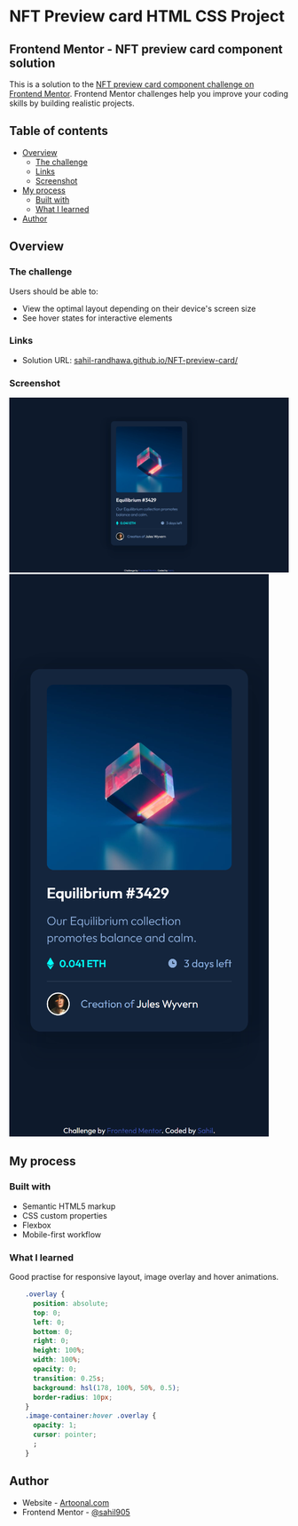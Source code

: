 # NFT Preview card HTML CSS Project

## Frontend Mentor - NFT preview card component solution

This is a solution to the [NFT preview card component challenge on Frontend Mentor](https://www.frontendmentor.io/challenges/nft-preview-card-component-SbdUL_w0U). Frontend Mentor challenges help you improve your coding skills by building realistic projects. 

## Table of contents

- [Overview](#overview)
  - [The challenge](#the-challenge)
  - [Links](#links)
  - [Screenshot](#screenshot)
- [My process](#my-process)
  - [Built with](#built-with)
  - [What I learned](#what-i-learned)
- [Author](#author)


## Overview

### The challenge

Users should be able to:

- View the optimal layout depending on their device's screen size
- See hover states for interactive elements

### Links

- Solution URL: [sahil-randhawa.github.io/NFT-preview-card/](https://sahil-randhawa.github.io/NFT-preview-card/)

### Screenshot

![Desktop](./screenshot_desktop.png)
![Mobile](./screenshot_mobile.png)


## My process

### Built with

- Semantic HTML5 markup
- CSS custom properties
- Flexbox
- Mobile-first workflow


### What I learned

Good practise for responsive layout, image overlay and hover animations.

```css
    .overlay {
      position: absolute;
      top: 0;
      left: 0;
      bottom: 0;
      right: 0;
      height: 100%;
      width: 100%;
      opacity: 0;
      transition: 0.25s;
      background: hsl(178, 100%, 50%, 0.5);
      border-radius: 10px;
    }
    .image-container:hover .overlay {
      opacity: 1;
      cursor: pointer;
      ;
    }
```


## Author

- Website - [Artoonal.com](https://www.artoonal.com)
- Frontend Mentor - [@sahil905](https://www.frontendmentor.io/profile/sahil905)


